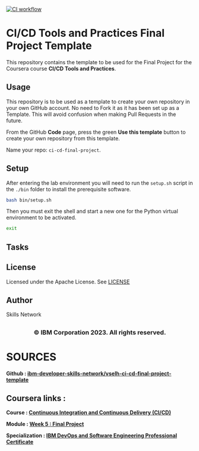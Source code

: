 [![CI workflow](https://github.com/fkanedev/fkctp-flask-Counters-ms-cicd/actions/workflows/workflow.yml/badge.svg)](https://github.com/fkanedev/fkctp-flask-Counters-ms-cicd/actions/workflows/workflow.yml)

# CI/CD Tools and Practices Final Project Template

This repository contains the template to be used for the Final Project for the Coursera course **CI/CD Tools and Practices**.

## Usage

This repository is to be used as a template to create your own repository in your own GitHub account. No need to Fork it as it has been set up as a Template. This will avoid confusion when making Pull Requests in the future.

From the GitHub **Code** page, press the green **Use this template** button to create your own repository from this template.

Name your repo: `ci-cd-final-project`.

## Setup

After entering the lab environment you will need to run the `setup.sh` script in the `./bin` folder to install the prerequisite software.

```bash
bash bin/setup.sh
```

Then you must exit the shell and start a new one for the Python virtual environment to be activated.

```bash
exit
```

## Tasks


## License

Licensed under the Apache License. See [LICENSE](/LICENSE)

## Author

Skills Network

## <h3 align="center"> © IBM Corporation 2023. All rights reserved. <h3/>


# SOURCES

**Github : [ibm-developer-skills-network/vselh-ci-cd-final-project-template](https://github.com/ibm-developer-skills-network/vselh-ci-cd-final-project-template)**
## Coursera links :

**Course : [Continuous Integration and Continuous Delivery (CI/CD)](https://www.coursera.org/learn/continuous-integration-and-continuous-delivery-ci-cd/home/week/1)**

**Module : [Week 5 : Final Project](https://www.coursera.org/learn/continuous-integration-and-continuous-delivery-ci-cd/lecture/LUIfw/final-project)**

**Specialization : [IBM DevOps and Software Engineering Professional Certificate](https://www.coursera.org/professional-certificates/devops-and-software-engineering)**
